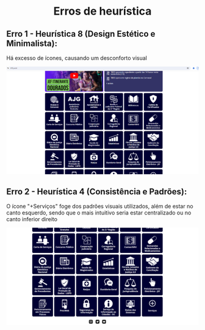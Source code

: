 <h1 align="center"> Erros de heurística </h1>

## Erro 1 - Heurística 8 (Design Estético e Minimalista):

Há excesso de ícones, causando um desconforto visual

![site jfsp](https://github.com/Katianefatec/bertoti/blob/main/ihc/img/heuristica8.png)

## Erro 2 - Heurística 4 (Consistência e Padrões):

O ícone "+Serviços" foge dos padrões visuais utilizados, além de estar no canto esquerdo, sendo que o mais intuitivo seria estar centralizado ou no canto inferior direito

![site jfsp2](https://github.com/Katianefatec/bertoti/blob/main/ihc/img/heuristica4.png)
